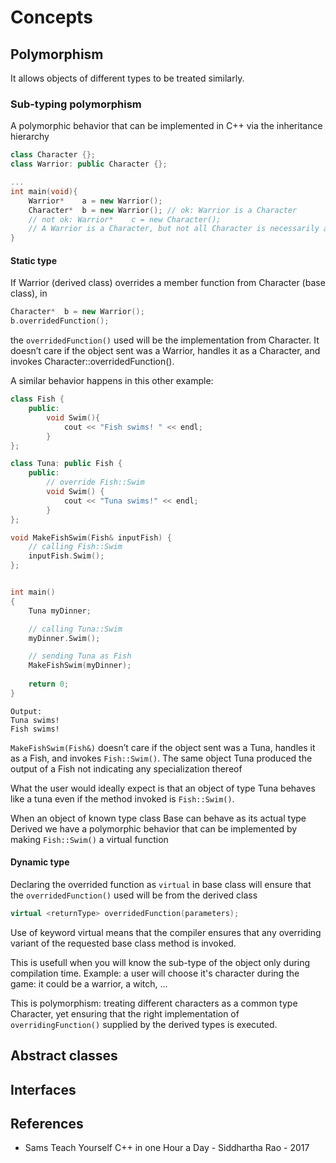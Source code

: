 # Concepts

## Polymorphism

It allows objects of different types to be treated similarly.


### Sub-typing polymorphism

A polymorphic behavior that can be implemented in C++ via the inheritance hierarchy

```c++
class Character {};
class Warrior: public Character {};

...
int main(void){
    Warrior*    a = new Warrior();
    Character*  b = new Warrior(); // ok: Warrior is a Character
    // not ok: Warrior*    c = new Character();
    // A Warrior is a Character, but not all Character is necessarily a Warrior
}
```

#### Static type
If Warrior (derived class) overrides a member function from Character (base class), in
```c++
Character*  b = new Warrior();
b.overridedFunction();
```
the `overridedFunction()` used will be the implementation from Character. It doesn’t care if the object sent was a Warrior, handles it as a Character, and invokes Character::overridedFunction().

A similar behavior happens in this other example:

```c++
class Fish {
    public:
        void Swim(){
            cout << "Fish swims! " << endl;
        }
};

class Tuna: public Fish {
    public:
        // override Fish::Swim
        void Swim() {
            cout << "Tuna swims!" << endl;
        }
};

void MakeFishSwim(Fish& inputFish) {
    // calling Fish::Swim
    inputFish.Swim();
};


int main()
{
    Tuna myDinner;

    // calling Tuna::Swim
    myDinner.Swim();

    // sending Tuna as Fish
    MakeFishSwim(myDinner);
    
    return 0;
}
```

```
Output:
Tuna swims!
Fish swims!
```

`MakeFishSwim(Fish&)` doesn’t care if the object sent was a Tuna, handles it as a Fish, and invokes `Fish::Swim()`. The same object Tuna produced the output of a Fish not indicating any specialization thereof

What the user would ideally expect is that an object of type Tuna behaves like a tuna even if the method invoked is `Fish::Swim()`. 

When an object of known type class Base can behave as its actual type Derived we have a polymorphic behavior that can be implemented by making `Fish::Swim()` a virtual function

#### Dynamic type
Declaring the overrided function as `virtual` in base class will ensure that the `overridedFunction()` used will be from the derived class
```c++
virtual <returnType> overridedFunction(parameters);
```
Use of keyword virtual means that the compiler ensures that any overriding variant of the requested base class method is invoked.

This is usefull when you will know the sub-type of the object only during compilation time. Example: a user will choose it's character during the game: it could be a warrior, a witch, ...

This is polymorphism: treating different characters as a common type Character, yet ensuring that the right implementation of `overridingFunction()` supplied by the derived types is executed.


## Abstract classes

## Interfaces

## References
- Sams Teach Yourself C++ in one Hour a Day - Siddhartha Rao - 2017

